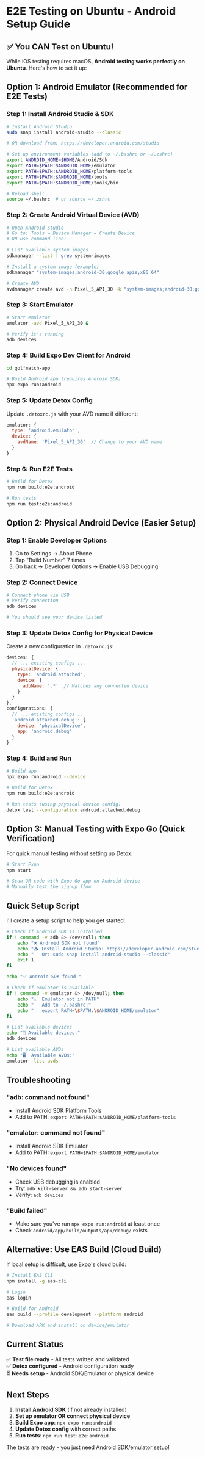# E2E Testing on Ubuntu - Android Setup Guide

## ✅ You CAN Test on Ubuntu!

While iOS testing requires macOS, **Android testing works perfectly on Ubuntu**. Here's how to set it up:

## Option 1: Android Emulator (Recommended for E2E Tests)

### Step 1: Install Android Studio & SDK

```bash
# Install Android Studio
sudo snap install android-studio --classic

# OR download from: https://developer.android.com/studio

# Set up environment variables (add to ~/.bashrc or ~/.zshrc)
export ANDROID_HOME=$HOME/Android/Sdk
export PATH=$PATH:$ANDROID_HOME/emulator
export PATH=$PATH:$ANDROID_HOME/platform-tools
export PATH=$PATH:$ANDROID_HOME/tools
export PATH=$PATH:$ANDROID_HOME/tools/bin

# Reload shell
source ~/.bashrc  # or source ~/.zshrc
```

### Step 2: Create Android Virtual Device (AVD)

```bash
# Open Android Studio
# Go to: Tools → Device Manager → Create Device
# OR use command line:

# List available system images
sdkmanager --list | grep system-images

# Install a system image (example)
sdkmanager "system-images;android-30;google_apis;x86_64"

# Create AVD
avdmanager create avd -n Pixel_5_API_30 -k "system-images;android-30;google_apis;x86_64"
```

### Step 3: Start Emulator

```bash
# Start emulator
emulator -avd Pixel_5_API_30 &

# Verify it's running
adb devices
```

### Step 4: Build Expo Dev Client for Android

```bash
cd golfmatch-app

# Build Android app (requires Android SDK)
npx expo run:android
```

### Step 5: Update Detox Config

Update `.detoxrc.js` with your AVD name if different:

```javascript
emulator: {
  type: 'android.emulator',
  device: {
    avdName: 'Pixel_5_API_30'  // Change to your AVD name
  }
}
```

### Step 6: Run E2E Tests

```bash
# Build for Detox
npm run build:e2e:android

# Run tests
npm run test:e2e:android
```

## Option 2: Physical Android Device (Easier Setup)

### Step 1: Enable Developer Options

1. Go to Settings → About Phone
2. Tap "Build Number" 7 times
3. Go back → Developer Options → Enable USB Debugging

### Step 2: Connect Device

```bash
# Connect phone via USB
# Verify connection
adb devices

# You should see your device listed
```

### Step 3: Update Detox Config for Physical Device

Create a new configuration in `.detoxrc.js`:

```javascript
devices: {
  // ... existing configs ...
  physicalDevice: {
    type: 'android.attached',
    device: {
      adbName: '.*'  // Matches any connected device
    }
  }
},
configurations: {
  // ... existing configs ...
  'android.attached.debug': {
    device: 'physicalDevice',
    app: 'android.debug'
  }
}
```

### Step 4: Build and Run

```bash
# Build app
npx expo run:android --device

# Build for Detox
npm run build:e2e:android

# Run tests (using physical device config)
detox test --configuration android.attached.debug
```

## Option 3: Manual Testing with Expo Go (Quick Verification)

For quick manual testing without setting up Detox:

```bash
# Start Expo
npm start

# Scan QR code with Expo Go app on Android device
# Manually test the signup flow
```

## Quick Setup Script

I'll create a setup script to help you get started:

```bash
# Check if Android SDK is installed
if ! command -v adb &> /dev/null; then
    echo "❌ Android SDK not found"
    echo "📥 Install Android Studio: https://developer.android.com/studio"
    echo "   Or: sudo snap install android-studio --classic"
    exit 1
fi

echo "✅ Android SDK found!"

# Check if emulator is available
if ! command -v emulator &> /dev/null; then
    echo "⚠️  Emulator not in PATH"
    echo "   Add to ~/.bashrc:"
    echo "   export PATH=\$PATH:\$ANDROID_HOME/emulator"
fi

# List available devices
echo "📱 Available devices:"
adb devices

# List available AVDs
echo "🖥️  Available AVDs:"
emulator -list-avds
```

## Troubleshooting

### "adb: command not found"
- Install Android SDK Platform Tools
- Add to PATH: `export PATH=$PATH:$ANDROID_HOME/platform-tools`

### "emulator: command not found"
- Install Android SDK Emulator
- Add to PATH: `export PATH=$PATH:$ANDROID_HOME/emulator`

### "No devices found"
- Check USB debugging is enabled
- Try: `adb kill-server && adb start-server`
- Verify: `adb devices`

### "Build failed"
- Make sure you've run `npx expo run:android` at least once
- Check `android/app/build/outputs/apk/debug/` exists

## Alternative: Use EAS Build (Cloud Build)

If local setup is difficult, use Expo's cloud build:

```bash
# Install EAS CLI
npm install -g eas-cli

# Login
eas login

# Build for Android
eas build --profile development --platform android

# Download APK and install on device/emulator
```

## Current Status

✅ **Test file ready** - All tests written and validated  
✅ **Detox configured** - Android configuration ready  
⏳ **Needs setup** - Android SDK/Emulator or physical device  

## Next Steps

1. **Install Android SDK** (if not already installed)
2. **Set up emulator OR connect physical device**
3. **Build Expo app**: `npx expo run:android`
4. **Update Detox config** with correct paths
5. **Run tests**: `npm run test:e2e:android`

The tests are ready - you just need Android SDK/emulator setup!
